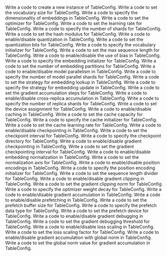 Write a code to create a new instance of TableConfig.
Write a code to set the vocabulary size for TableConfig.
Write a code to specify the dimensionality of embeddings in TableConfig.
Write a code to set the optimizer for TableConfig.
Write a code to set the learning rate for TableConfig.
Write a code to specify the number of shards for TableConfig.
Write a code to set the hash modulus for TableConfig.
Write a code to enable/disable quantization in TableConfig.
Write a code to set the quantization bits for TableConfig.
Write a code to specify the vocabulary initializer for TableConfig.
Write a code to set the max sequence length for TableConfig.
Write a code to enable/disable the use of bias in TableConfig.
Write a code to specify the embedding initializer for TableConfig.
Write a code to set the number of embedding partitions for TableConfig.
Write a code to enable/disable model parallelism in TableConfig.
Write a code to specify the number of model parallel shards for TableConfig.
Write a code to set the strategy for embedding lookup in TableConfig.
Write a code to specify the strategy for embedding update in TableConfig.
Write a code to set the gradient accumulation steps for TableConfig.
Write a code to enable/disable cross-replica accumulation in TableConfig.
Write a code to specify the number of replica shards for TableConfig.
Write a code to set the device assignment for TableConfig.
Write a code to enable/disable caching in TableConfig.
Write a code to set the cache capacity for TableConfig.
Write a code to specify the cache initializer for TableConfig.
Write a code to set the cache learning rate for TableConfig.
Write a code to enable/disable checkpointing in TableConfig.
Write a code to set the checkpoint interval for TableConfig.
Write a code to specify the checkpoint directory for TableConfig.
Write a code to enable/disable gradient checkpointing in TableConfig.
Write a code to set the gradient checkpointing interval for TableConfig.
Write a code to enable/disable embedding normalization in TableConfig.
Write a code to set the normalization axis for TableConfig.
Write a code to enable/disable position encodings in TableConfig.
Write a code to specify the position encoding initializer for TableConfig.
Write a code to set the sequence length divider for TableConfig.
Write a code to enable/disable gradient clipping in TableConfig.
Write a code to set the gradient clipping norm for TableConfig.
Write a code to specify the optimizer weight decay for TableConfig.
Write a code to enable/disable gradient accumulation in TableConfig.
Write a code to enable/disable prefetching in TableConfig.
Write a code to set the prefetch buffer size for TableConfig.
Write a code to specify the prefetch data type for TableConfig.
Write a code to set the prefetch device for TableConfig.
Write a code to enable/disable gradient debugging in TableConfig.
Write a code to set the gradient debugging threshold for TableConfig.
Write a code to enable/disable loss scaling in TableConfig.
Write a code to set the loss scaling factor for TableConfig.
Write a code to enable/disable gradient accumulation with global norm in TableConfig.
Write a code to set the global norm value for gradient accumulation in TableConfig.